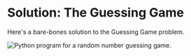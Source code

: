 # Solution: The Guessing Game

Here's a bare-bones solution to the Guessing Game problem.

![Python program for a random number guessing
game.](13_guessing_game.py.png)


